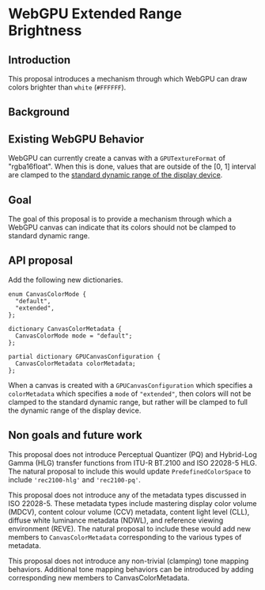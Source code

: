 # WebGPU Extended Range Brightness

## Introduction

This proposal introduces a mechanism through which WebGPU can draw colors
brighter than `white` (`#FFFFFF`).

## Background

## Existing WebGPU Behavior

WebGPU can currently create a canvas with a `GPUTextureFormat` of
"rgba16float". When this is done, values that are outside of the [0, 1]
interval are clamped to the [standard dynamic range of the display device](https://www.w3.org/TR/webgpu/#canvas-color-space).

## Goal

The goal of this proposal is to provide a mechanism through which a WebGPU
canvas can indicate that its colors should not be clamped to standard
dynamic range.

## API proposal

Add the following new dictionaries.

```webidl
enum CanvasColorMode {
  "default",
  "extended",
};

dictionary CanvasColorMetadata {
  CanvasColorMode mode = "default";
};

partial dictionary GPUCanvasConfiguration {
  CanvasColorMetadata colorMetadata;
};
```

When a canvas is created with a `GPUCanvasConfiguration` which specifies a
`colorMetadata` which specifies a `mode` of `"extended"`, then colors will not
be clamped to the standard dynamic range, but rather will be clamped to full the
dynamic range of the display device.

## Non goals and future work

This proposal does not introduce Perceptual Quantizer (PQ) and Hybrid-Log Gamma
(HLG) transfer functions from ITU-R BT.2100 and ISO 22028-5 HLG. The natural
proposal to include this would update `PredefinedColorSpace` to include
`'rec2100-hlg'` and `'rec2100-pq'`.

This proposal does not introduce any of the metadata types discussed in ISO
22028-5. These metadata types include mastering display color volume (MDCV),
content colour volume (CCV) metadata, content light level (CLL), diffuse white
luminance metadata (NDWL), and reference viewing environment (REVE). The natural
proposal to include these would add new members to `CanvasColorMetadata`
corresponding to the various types of metadata.

This proposal does not introduce any non-trivial (clamping) tone mapping
behaviors. Additional tone mapping behaviors can be introduced by adding
corresponding new members to CanvasColorMetadata.

